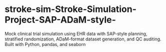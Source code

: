 # stroke-sim-Stroke-Simulation-Project-SAP-ADaM-style-
Mock clinical trial simulation using EHR data with SAP-style planning, stratified randomization, ADaM-format dataset generation, and QC auditing. Built with Python, pandas, and seaborn
